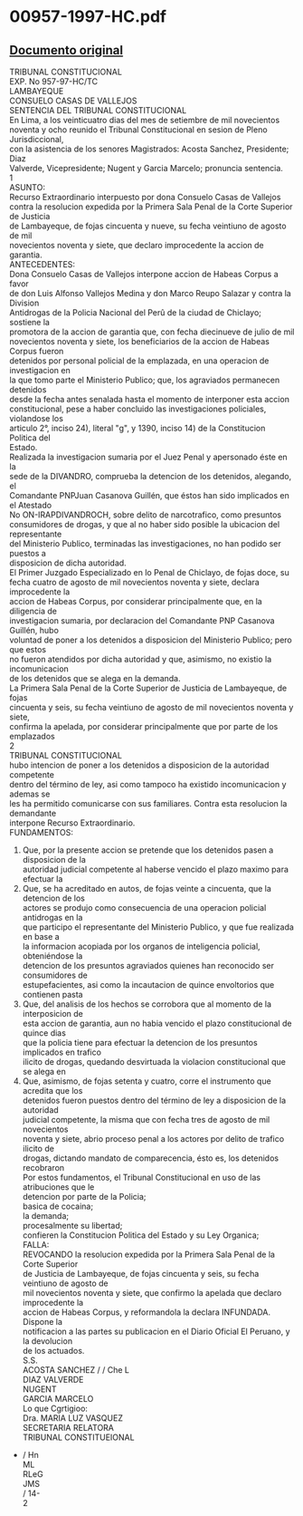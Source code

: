 
00957-1997-HC.pdf
=================
  
[Documento original](https://tc.gob.pe/jurisprudencia/1998/00957-1997-HC.pdf)  
---  
TRIBUNAL CONSTITUCIONAL  
EXP. No 957-97-HC/TC  
LAMBAYEQUE  
CONSUELO CASAS DE VALLEJOS  
SENTENCIA DEL TRIBUNAL CONSTITUCIONAL  
En Lima, a los veinticuatro dias del mes de setiembre de mil novecientos  
noventa y ocho reunido el Tribunal Constitucional en sesion de Pleno Jurisdiccional,  
con la asistencia de los senores Magistrados: Acosta Sanchez, Presidente; Diaz  
Valverde, Vicepresidente; Nugent y Garcia Marcelo; pronuncia sentencia.  
1  
ASUNTO:  
Recurso Extraordinario interpuesto por dona Consuelo Casas de Vallejos  
contra la resolucion expedida por la Primera Sala Penal de la Corte Superior de Justicia  
de Lambayeque, de fojas cincuenta y nueve, su fecha veintiuno de agosto de mil  
novecientos noventa y siete, que declaro improcedente la accion de garantia.  
ANTECEDENTES:  
Dona Consuelo Casas de Vallejos interpone accion de Habeas Corpus a favor  
de don Luis Alfonso Vallejos Medina y don Marco Reupo Salazar y contra la Division  
Antidrogas de la Policia Nacional del Perû de la ciudad de Chiclayo; sostiene la  
promotora de la accion de garantia que, con fecha diecinueve de julio de mil  
novecientos noventa y siete, los beneficiarios de la accion de Habeas Corpus fueron  
detenidos por personal policial de la emplazada, en una operacion de investigacion en  
la que tomo parte el Ministerio Publico; que, los agraviados permanecen detenidos  
desde la fecha antes senalada hasta el momento de interponer esta accion  
constitucional, pese a haber concluido las investigaciones policiales, violandose los  
articulo 2°, inciso 24), literal "g", y 1390, inciso 14) de la Constitucion Politica del  
Estado.  
Realizada la investigacion sumaria por el Juez Penal y apersonado éste en la  
sede de la DIVANDRO, comprueba la detencion de los detenidos, alegando, el  
Comandante PNPJuan Casanova Guillén, que éstos han sido implicados en el Atestado  
No ON-IRAPDIVANDROCH, sobre delito de narcotrafico, como presuntos  
consumidores de drogas, y que al no haber sido posible la ubicacion del representante  
del Ministerio Publico, terminadas las investigaciones, no han podido ser puestos a  
disposicion de dicha autoridad.  
El Primer Juzgado Especializado en lo Penal de Chiclayo, de fojas doce, su  
fecha cuatro de agosto de mil novecientos noventa y siete, declara improcedente la  
accion de Habeas Corpus, por considerar principalmente que, en la diligencia de  
investigacion sumaria, por declaracion del Comandante PNP Casanova Guillén, hubo  
voluntad de poner a los detenidos a disposicion del Ministerio Publico; pero que estos  
no fueron atendidos por dicha autoridad y que, asimismo, no existio la incomunicacion  
de los detenidos que se alega en la demanda.  
La Primera Sala Penal de la Corte Superior de Justicia de Lambayeque, de fojas  
cincuenta y seis, su fecha veintiuno de agosto de mil novecientos noventa y siete,  
confirma la apelada, por considerar principalmente que por parte de los emplazados  
2  
TRIBUNAL CONSTITUCIONAL  
hubo intencion de poner a los detenidos a disposicion de la autoridad competente  
dentro del término de ley, asi como tampoco ha existido incomunicacion y ademas se  
les ha permitido comunicarse con sus familiares. Contra esta resolucion la demandante  
interpone Recurso Extraordinario.  
FUNDAMENTOS:  
1. Que, por la presente accion se pretende que los detenidos pasen a disposicion de la  
autoridad judicial competente al haberse vencido el plazo maximo para efectuar la  
2. Que, se ha acreditado en autos, de fojas veinte a cincuenta, que la detencion de los  
actores se produjo como consecuencia de una operacion policial antidrogas en la  
que participo el representante del Ministerio Publico, y que fue realizada en base a  
la informacion acopiada por los organos de inteligencia policial, obteniéndose la  
detencion de los presuntos agraviados quienes han reconocido ser consumidores de  
estupefacientes, asi como la incautacion de quince envoltorios que contienen pasta  
3. Que, del analisis de los hechos se corrobora que al momento de la interposicion de  
esta accion de garantia, aun no habia vencido el plazo constitucional de quince dias  
que la policia tiene para efectuar la detencion de los presuntos implicados en trafico  
ilicito de drogas, quedando desvirtuada la violacion constitucional que se alega en  
4. Que, asimismo, de fojas setenta y cuatro, corre el instrumento que acredita que los  
detenidos fueron puestos dentro del término de ley a disposicion de la autoridad  
judicial competente, la misma que con fecha tres de agosto de mil novecientos  
noventa y siete, abrio proceso penal a los actores por delito de trafico ilicito de  
drogas, dictando mandato de comparecencia, ésto es, los detenidos recobraron  
Por estos fundamentos, el Tribunal Constitucional en uso de las atribuciones que le  
detencion por parte de la Policia;  
basica de cocaina;  
la demanda;  
procesalmente su libertad;  
confieren la Constitucion Politica del Estado y su Ley Organica;  
FALLA:  
REVOCANDO la resolucion expedida por la Primera Sala Penal de la Corte Superior  
de Justicia de Lambayeque, de fojas cincuenta y seis, su fecha veintiuno de agosto de  
mil novecientos noventa y siete, que confirmo la apelada que declaro improcedente la  
accion de Habeas Corpus, y reformandola la declara INFUNDADA. Dispone la  
notificacion a las partes su publicacion en el Diario Oficial El Peruano, y la devolucion  
de los actuados.  
S.S.  
ACOSTA SANCHEZ / / Che L  
DIAZ VALVERDE  
NUGENT  
GARCIA MARCELO  
Lo que Cgrtigioo:  
Dra. MARIA LUZ VASQUEZ  
SECRETARIA RELATORA  
TRIBUNAL CONSTITUEIONAL  
- / Hn  
ML  
RLeG  
JMS  
/ 14-  
2